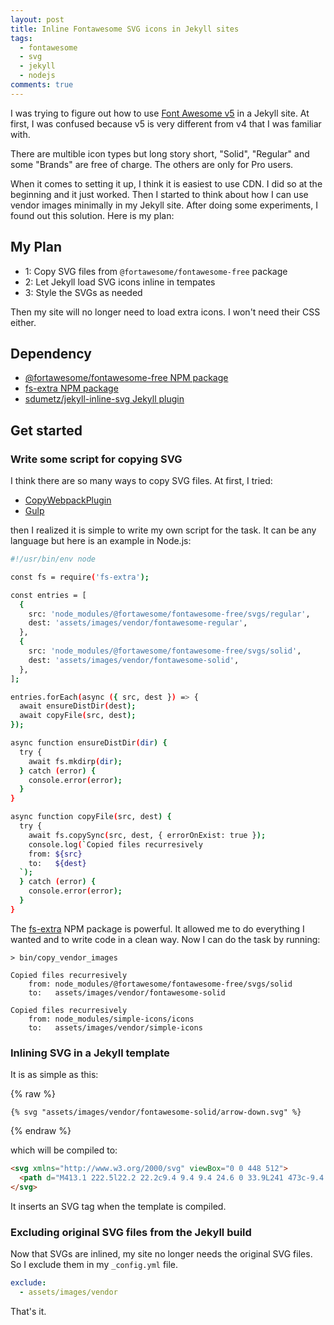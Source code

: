 ```yaml
---
layout: post
title: Inline Fontawesome SVG icons in Jekyll sites
tags:
  - fontawesome
  - svg
  - jekyll
  - nodejs
comments: true
---
```


I was trying to figure out how to use [Font Awesome v5](https://fontawesome.com/) in a Jekyll site.
At first, I was confused because v5 is very different from v4 that I was familiar with.

There are multible icon types but long story short, "Solid", "Regular" and some "Brands" are free of charge.
The others are only for Pro users.

When it comes to setting it up, I think it is easiest to use CDN. I did so at the beginning and it just worked.
Then I started to think about how I can use vendor images minimally in my Jekyll site.
After doing some experiments, I found out this solution. Here is my plan:

## My Plan

- 1: Copy SVG files from `@fortawesome/fontawesome-free` package
- 2: Let Jekyll load SVG icons inline in tempates
- 3: Style the SVGs as needed

Then my site will no longer need to load extra icons. I won't need their CSS either.

## Dependency

- [@fortawesome/fontawesome-free NPM package](https://fontawesome.com/how-to-use/on-the-web/setup/using-package-managers)
- [fs-extra NPM package](https://www.npmjs.com/package/fs-extra)
- [sdumetz/jekyll-inline-svg Jekyll plugin](https://github.com/sdumetz/jekyll-inline-svg)

## Get started

### Write some script for copying SVG


I think there are so many ways to copy SVG files. At first, I tried:

- [CopyWebpackPlugin](https://webpack.js.org/plugins/copy-webpack-plugin/)
- [Gulp](https://gulpjs.com/)

then I realized it is simple to write my own script for the task. It can be any language but here is an example in Node.js:

```sh
#!/usr/bin/env node

const fs = require('fs-extra');

const entries = [
  {
    src: 'node_modules/@fortawesome/fontawesome-free/svgs/regular',
    dest: 'assets/images/vendor/fontawesome-regular',
  },
  {
    src: 'node_modules/@fortawesome/fontawesome-free/svgs/solid',
    dest: 'assets/images/vendor/fontawesome-solid',
  },
];

entries.forEach(async ({ src, dest }) => {
  await ensureDistDir(dest);
  await copyFile(src, dest);
});

async function ensureDistDir(dir) {
  try {
    await fs.mkdirp(dir);
  } catch (error) {
    console.error(error);
  }
}

async function copyFile(src, dest) {
  try {
    await fs.copySync(src, dest, { errorOnExist: true });
    console.log(`Copied files recurresively
    from: ${src}
    to:   ${dest}
  `);
  } catch (error) {
    console.error(error);
  }
}
```

The [fs-extra](https://www.npmjs.com/package/fs-extra) NPM package is powerful. It allowed me to do
everything I wanted and to write code in a clean way. Now I can do the task by running:

```
> bin/copy_vendor_images

Copied files recurresively
    from: node_modules/@fortawesome/fontawesome-free/svgs/solid
    to:   assets/images/vendor/fontawesome-solid

Copied files recurresively
    from: node_modules/simple-icons/icons
    to:   assets/images/vendor/simple-icons
```

### Inlining SVG in a Jekyll template

It is as simple as this:

{% raw %}

```
{% svg "assets/images/vendor/fontawesome-solid/arrow-down.svg" %}
```

{% endraw %}


which will be compiled to:

```html
<svg xmlns="http://www.w3.org/2000/svg" viewBox="0 0 448 512">
  <path d="M413.1 222.5l22.2 22.2c9.4 9.4 9.4 24.6 0 33.9L241 473c-9.4 9.4-24.6 9.4-33.9 0L12.7 278.6c-9.4-9.4-9.4-24.6 0-33.9l22.2-22.2c9.5-9.5 25-9.3 34.3.4L184 343.4V56c0-13.3 10.7-24 24-24h32c13.3 0 24 10.7 24 24v287.4l114.8-120.5c9.3-9.8 24.8-10 34.3-.4z"/>
</svg>
```

It inserts an SVG tag when the template is compiled.

### Excluding original SVG files from the Jekyll build

Now that SVGs are inlined, my site no longer needs the original SVG files. So I exclude them in my `_config.yml` file.

```yml
exclude:
  - assets/images/vendor
```

That's it.
